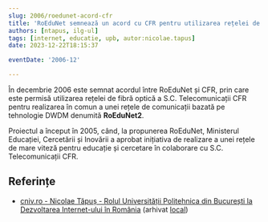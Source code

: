 ```yaml
---
slug: 2006/roedunet-acord-cfr
title: 'RoEduNet semnează un acord cu CFR pentru utilizarea rețelei de fibră optică'
authors: [ntapus, ilg-ul]
tags: [internet, educatie, upb, autor:nicolae.tapus]
date: 2023-12-22T18:15:37

eventDate: '2006-12'

---
```


În decembrie 2006 este semnat acordul între RoEduNet și CFR, prin care
este permisă utilizarea rețelei de fibră optică a S.C. Telecomunicații CFR
pentru realizarea în comun a unei rețele de comunicații bazată pe
tehnologie DWDM denumită **RoEduNet2**.

<!-- truncate -->

Proiectul a început în 2005, când, la propunerea RoEduNet,
Ministerul Educației, Cercetării și Inovării a aprobat
inițiativa de realizare a unei rețele de mare viteză pentru educație și
cercetare în colaborare cu S.C. Telecomunicații CFR.

## Referințe

- [cniv.ro - Nicolae Tăpuș - Rolul Universității Politehnica din București la Dezvoltarea Internet-ului în România](https://cniv.ro/documents/26/CNIV_Volum_Aniversar_2023_-_Versiune_Online_DPxioQg.pdf)  (arhivat [local](https://cronica-it.github.io/arhiva/))
